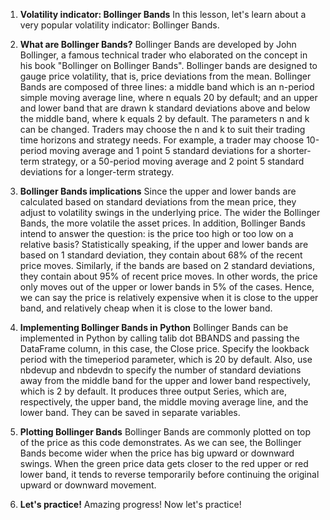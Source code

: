 1. **Volatility indicator: Bollinger Bands**
In this lesson, let's learn about a very popular volatility indicator: Bollinger Bands.

2. **What are Bollinger Bands?**
Bollinger Bands are developed by John Bollinger, a famous technical trader who elaborated on the concept in his book "Bollinger on Bollinger Bands". Bollinger bands are designed to gauge price volatility, that is, price deviations from the mean. Bollinger Bands are composed of three lines: a middle band which is an n-period simple moving average line, where n equals 20 by default; and an upper and lower band that are drawn k standard deviations above and below the middle band, where k equals 2 by default. The parameters n and k can be changed. Traders may choose the n and k to suit their trading time horizons and strategy needs. For example, a trader may choose 10-period moving average and 1 point 5 standard deviations for a shorter-term strategy, or a 50-period moving average and 2 point 5 standard deviations for a longer-term strategy.

3. **Bollinger Bands implications**
Since the upper and lower bands are calculated based on standard deviations from the mean price, they adjust to volatility swings in the underlying price. The wider the Bollinger Bands, the more volatile the asset prices. In addition, Bollinger Bands intend to answer the question: is the price too high or too low on a relative basis? Statistically speaking, if the upper and lower bands are based on 1 standard deviation, they contain about 68% of the recent price moves. Similarly, if the bands are based on 2 standard deviations, they contain about 95% of recent price moves. In other words, the price only moves out of the upper or lower bands in 5% of the cases. Hence, we can say the price is relatively expensive when it is close to the upper band, and relatively cheap when it is close to the lower band.

4. **Implementing Bollinger Bands in Python**
Bollinger Bands can be implemented in Python by calling talib dot BBANDS and passing the DataFrame column, in this case, the Close price. Specify the lookback period with the timeperiod parameter, which is 20 by default. Also, use nbdevup and nbdevdn to specify the number of standard deviations away from the middle band for the upper and lower band respectively, which is 2 by default. It produces three output Series, which are, respectively, the upper band, the middle moving average line, and the lower band. They can be saved in separate variables.

5. **Plotting Bollinger Bands**
Bollinger Bands are commonly plotted on top of the price as this code demonstrates. As we can see, the Bollinger Bands become wider when the price has big upward or downward swings. When the green price data gets closer to the red upper or red lower band, it tends to reverse temporarily before continuing the original upward or downward movement.

6. **Let's practice!**
Amazing progress! Now let's practice!